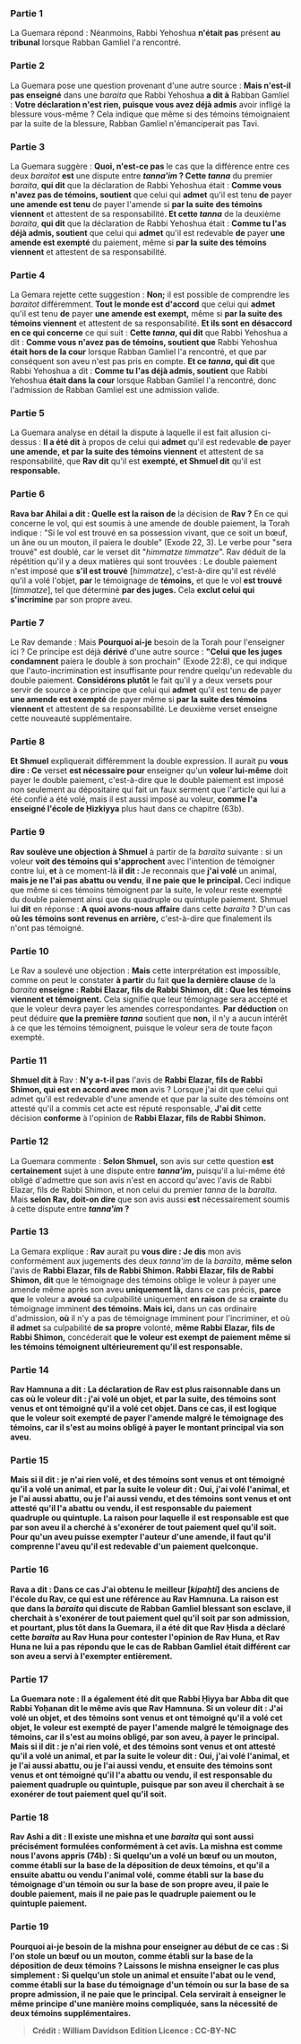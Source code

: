 
### Partie 1
La Guemara répond : Néanmoins, Rabbi Yehoshua <b>n'était pas</b> présent <b>au tribunal</b> lorsque Rabban Gamliel l'a rencontré.

### Partie 2
La Guemara pose une question provenant d'une autre source : <b>Mais n'est-il pas enseigné</b> dans une <i>baraita</i> que Rabbi Yehoshua <b>a dit à</b> Rabban Gamliel : <b>Votre déclaration n'est rien, puisque vous avez déjà admis</b> avoir infligé la blessure vous-même ? Cela indique que même si des témoins témoignaient par la suite de la blessure, Rabban Gamliel n'émanciperait pas Tavi.

### Partie 3
La Guemara suggère : <b>Quoi, n'est-ce pas</b> le cas que la différence entre ces deux <i>baraitot</i> <b>est</b> une dispute entre <b><i>tanna'im</i> ? Cette <i>tanna</i></b> du premier <i>baraita</i>, <b>qui dit</b> que la déclaration de Rabbi Yehoshua était : <b>Comme vous n'avez pas de témoins, soutient</b> que celui qui <b>admet</b> qu'il est tenu <b>de</b> payer <b>une amende est tenu</b> de payer l'amende si <b>par la suite des témoins viennent</b> et attestent de sa responsabilité. <b>Et cette <i>tanna</i></b> de la deuxième <i>baraita</i>, <b>qui dit</b> que la déclaration de Rabbi Yehoshua était : <b>Comme tu l'as déjà admis, soutient</b> que celui qui <b>admet</b> qu'il est redevable <b>de</b> payer <b>une amende est exempté</b> du paiement, même si <b>par la suite des témoins viennent</b> et attestent de sa responsabilité.

### Partie 4
La Gemara rejette cette suggestion : <b>Non;</b> il est possible de comprendre les <i>baraitot</i> différemment. <b>Tout le monde est d'accord</b> que celui qui <b>admet</b> qu'il est tenu <b>de</b> payer <b>une amende est exempt,</b> même si <b>par la suite des témoins viennent</b> et attestent de sa responsabilité. <b>Et ils sont en désaccord en ce qui concerne</b> ce qui suit : <b>Cette <i>tanna</i>, qui dit</b> que Rabbi Yehoshua a dit : <b>Comme vous n'avez pas de témoins, soutient que</b> Rabbi Yehoshua <b>était hors de la cour</b> lorsque Rabban Gamliel l'a rencontré, et que par conséquent son aveu n'est pas pris en compte. <b>Et ce <i>tanna</i>, qui dit</b> que Rabbi Yehoshua a dit : <b>Comme tu l'as déjà admis, soutient</b> que Rabbi Yehoshua <b>était dans la cour</b> lorsque Rabban Gamliel l'a rencontré, donc l'admission de Rabban Gamliel est une admission valide.

### Partie 5
La Guemara analyse en détail la dispute à laquelle il est fait allusion ci-dessus : <b>Il a été dit</b> à propos de celui qui <b>admet</b> qu'il est redevable <b>de</b> payer <b>une amende, et par la suite des témoins viennent</b> et attestent de sa responsabilité, que <b>Rav dit</b> qu'il est <b>exempté, et Shmuel dit</b> qu'il est <b>responsable.</b>

### Partie 6
<b>Rava bar Ahilai a dit : Quelle est la raison de</b> la décision de <b>Rav ?</b> En ce qui concerne le vol, qui est soumis à une amende de double paiement, la Torah indique : "Si le vol est trouvé en sa possession vivant, que ce soit un bœuf, un âne ou un mouton, il paiera le double" (Exode 22, 3). Le verbe pour "sera trouvé" est doublé, car le verset dit "<i>himmatze timmatze</i>". Rav déduit de la répétition qu'il y a deux matières qui sont trouvées : Le double paiement n'est imposé que <b>s'il est trouvé</b> [<i>himmatze</i>], c'est-à-dire qu'il est révélé qu'il a volé l'objet, <b>par</b> le témoignage de <b>témoins,</b> et que le vol <b>est trouvé</b> [<i>timmatze</i>], tel que déterminé <b>par des juges.</b> Cela <b>exclut celui qui s'incrimine</b> par son propre aveu.

### Partie 7
Le Rav demande : Mais <b>Pourquoi ai-je</b> besoin de la Torah pour l'enseigner ici ? Ce principe est déjà <b>dérivé</b> d'une autre source : <b>"Celui que les juges condamnent</b> paiera le double à son prochain" (Exode 22:8), ce qui indique que l'auto-incrimination est insuffisante pour rendre quelqu'un redevable du double paiement. <b>Considérons plutôt</b> le fait qu'il y a deux versets pour servir de source à ce principe que celui qui <b>admet</b> qu'il est tenu <b>de</b> payer <b>une amende est exempté</b> de payer même si <b>par la suite des témoins viennent</b> et attestent de sa responsabilité. Le deuxième verset enseigne cette nouveauté supplémentaire.

### Partie 8
<b>Et Shmuel</b> expliquerait différemment la double expression. Il aurait pu <b>vous dire : Ce</b> verset <b>est nécessaire pour</b> enseigner qu'un <b>voleur lui-même</b> doit payer le double paiement, c'est-à-dire que le double paiement est imposé non seulement au dépositaire qui fait un faux serment que l'article qui lui a été confié a été volé, mais il est aussi imposé au voleur, <b>comme l'a enseigné l'école de Ḥizkiyya</b> plus haut dans ce chapitre (63b).

### Partie 9
<b>Rav soulève une objection à Shmuel</b> à partir de la <i>baraïta</i> suivante : si un voleur <b>voit des témoins qui s'approchent</b> avec l'intention de témoigner contre lui, <b>et</b> à ce moment-là <b>il dit : </b> Je reconnais que <b>j'ai volé</b> un animal, <b>mais je ne l'ai pas abattu ou vendu</b>, <b>il ne paie que le principal. </b> Ceci indique que même si ces témoins témoignent par la suite, le voleur reste exempté du double paiement ainsi que du quadruple ou quintuple paiement. Shmuel lui <b>dit</b> en réponse : <b>A quoi avons-nous affaire</b> dans cette <i>baraita</i> ? D'un cas <b>où les témoins sont revenus en arrière,</b> c'est-à-dire que finalement ils n'ont pas témoigné.

### Partie 10
Le Rav a soulevé une objection : <b>Mais</b> cette interprétation est impossible, comme on peut le constater <b>à partir</b> du fait <b>que la dernière clause</b> de la <i>baraita</i> <b>enseigne : Rabbi Elazar, fils de Rabbi Shimon, dit : Que les témoins viennent et témoignent.</b> Cela signifie que leur témoignage sera accepté et que le voleur devra payer les amendes correspondantes. <b>Par déduction</b> on peut déduire <b>que la première <i>tanna</i></b> soutient que <b>non,</b> il n'y a aucun intérêt à ce que les témoins témoignent, puisque le voleur sera de toute façon exempté.

### Partie 11
<b>Shmuel dit à</b> Rav : <b>N'y a-t-il pas</b> l'avis de <b>Rabbi Elazar, fils de Rabbi Shimon, qui est en accord avec mon</b> avis ? Lorsque j'ai dit que celui qui admet qu'il est redevable d'une amende et que par la suite des témoins ont attesté qu'il a commis cet acte est réputé responsable, <b>J'ai dit</b> cette décision <b>conforme</b> à l'opinion de <b>Rabbi Elazar, fils de Rabbi Shimon.</b>

### Partie 12
La Guemara commente : <b>Selon Shmuel,</b> son avis sur cette question <b>est certainement</b> sujet à une dispute entre <b><i>tanna'im</i>,</b> puisqu'il a lui-même été obligé d'admettre que son avis n'est en accord qu'avec l'avis de Rabbi Elazar, fils de Rabbi Shimon, et non celui du premier <i>tanna</i> de la <i>baraita</i>. Mais <b>selon Rav, doit-on dire</b> que son avis aussi <b>est</b> nécessairement soumis à cette dispute entre <b><i>tanna'im</i> ?</b>

### Partie 13
La Gemara explique : <b>Rav</b> aurait pu <b>vous dire : Je dis</b> mon avis conformément aux jugements des deux <i>tanna'im</i> de la <i>baraïta</i>, <b>même selon</b> l'avis de <b>Rabbi Elazar, fils de Rabbi Shimon. Rabbi Elazar, fils de Rabbi Shimon, dit</b> que le témoignage des témoins oblige le voleur à payer une amende même après son aveu <b>uniquement là,</b> dans ce cas précis, <b>parce que</b> le voleur a <b>avoué</b> sa culpabilité uniquement <b>en raison</b> de sa <b>crainte</b> du témoignage imminent <b>des témoins. Mais ici,</b> dans un cas ordinaire d'admission, <b>où</b> il n'y a pas de témoignage imminent pour l'incriminer, et où <b>il admet</b> sa culpabilité <b>de sa propre</b> volonté, <b>même Rabbi Elazar, fils de Rabbi Shimon,</b> concéderait <b>que le voleur est exempt de paiement même si les témoins témoignent ultérieurement qu'il est responsable.

### Partie 14
<b>Rav Hamnuna a dit : La déclaration de Rav est</b> plus <b>raisonnable</b> dans un cas <b>où le voleur <b>dit : j'ai volé</b> un objet, <b>et</b> par la suite, des <b>témoins sont venus</b> et ont témoigné <b>qu'il a volé</b> cet objet. Dans ce cas, il est logique que le voleur soit <b>exempté</b> de payer l'amende malgré le témoignage des témoins, car il s'est au moins <b>obligé à</b> payer <b>le montant principal</b> via son aveu.

### Partie 15
<b>Mais</b> si <b>il dit : je n'ai rien volé</b>, <b>et des témoins sont venus</b> et ont témoigné <b>qu'il a volé</b> un animal, <b>et par la suite</b> le voleur <b>dit : </b> Oui, j'ai volé l'animal, et <b>je</b> l'ai aussi <b>abattu</b>, <b>ou</b> je l'ai aussi <b>vendu</b>, <b>et des témoins sont venus</b> et ont attesté <b>qu'il l'a abattu ou vendu</b>, il est <b>responsable</b> du paiement quadruple ou quintuple. La raison pour laquelle il est responsable est <b>que</b> par son aveu il a cherché à <b>s'exonérer de tout</b> paiement quel qu'il soit. Pour qu'un aveu puisse exempter l'auteur d'une amende, il faut qu'il comprenne l'aveu qu'il est redevable d'un paiement quelconque.

### Partie 16
<b>Rava a dit :</b> Dans ce cas <b>J'ai obtenu le meilleur [<i>kipaḥti</i>] des anciens de l'école du Rav,</b> ce qui est une référence au Rav Hamnuna. La raison est <b>que</b> dans la <i>baraita</i> qui discute de <b>Rabban Gamliel</b> blessant son esclave, il <b>cherchait</b> à <b>s'exonérer de tout paiement</b> quel qu'il soit par son admission, <b>et</b> pourtant, plus tôt dans la Guemara, il a été dit que <b>Rav Ḥisda a déclaré</b> cette <i>baraita</i> <b>au Rav Huna</b> pour contester l'opinion de Rav Huna, <b>et</b> Rav Huna <b>ne lui a pas répondu</b> que le cas de Rabban Gamliel était différent car son aveu a servi à l'exempter entièrement.

### Partie 17
La Guemara note : <b>Il a également été dit</b> que <b>Rabbi Ḥiyya bar Abba dit</b> que <b>Rabbi Yoḥanan dit</b> le même avis que Rav Hamnuna. Si un voleur dit : <b>J'ai volé</b> un objet, <b>et des témoins sont venus</b> et ont témoigné <b>qu'il a volé</b> cet objet, le voleur est <b>exempté</b> de payer l'amende malgré le témoignage des témoins, car il s'est au moins <b>obligé,</b> par son aveu, <b>à</b> payer <b>le principal. Mais</b> si <b>il dit : je n'ai rien volé</b>, <b>et des témoins sont venus</b> et ont attesté <b>qu'il a volé</b> un animal, <b>et par la suite</b> le voleur <b>dit : </b> Oui, j'ai volé l'animal, et <b>je</b> l'ai aussi <b>abattu</b>, <b>ou</b> je l'ai aussi <b>vendu</b>, et ensuite <b>des témoins sont venus</b> et ont témoigné <b>qu'il l'a abattu ou vendu</b>, il est <b>responsable</b> du paiement quadruple ou quintuple, <b>puisque</b> par son aveu <b>il cherchait</b> à se <b>exonérer de tout</b> paiement quel qu'il soit.

### Partie 18
<b>Rav Ashi a dit :</b> Il existe <b>une mishna et une <i>baraita</i></b> qui sont <b>aussi précisément</b> formulées conformément à cet avis. <b>La mishna</b> est <b>comme nous l'avons appris</b> (74b) : Si quelqu'un <b>a volé</b> un bœuf ou un mouton, comme établi <b>sur la base</b> de la déposition de <b>deux</b> témoins, <b>et qu'il</b> a ensuite <b>abattu ou vendu</b> l'animal volé, comme établi <b>sur la base</b> du témoignage d'<b>un témoin ou sur la base de son propre</b> aveu, <b>il paie</b> le <b>double paiement, mais il ne paie pas</b> le <b>quadruple paiement ou le quintuple paiement. </b>

### Partie 19
<b>Pourquoi ai-je</b> besoin de la mishna pour <b>enseigner</b> au début de ce cas : Si l'on <b>stole</b> un bœuf ou un mouton, comme établi <b>sur la base</b> de la déposition de <b>deux</b> témoins ? <b>Laissons</b> le mishna <b>enseigner</b> le cas plus simplement : Si quelqu'un <b>stole</b> un animal <b>et</b> ensuite <b>l'abat ou le vend</b>, comme établi <b>sur la base</b> du témoignage d'<b>un témoin ou sur la base de sa propre</b> admission, <b>il ne paie que le principal.</b> Cela servirait à enseigner le même principe d'une manière moins compliquée, sans la nécessité de deux témoins supplémentaires.

>Crédit : William Davidson Edition
>Licence : CC-BY-NC